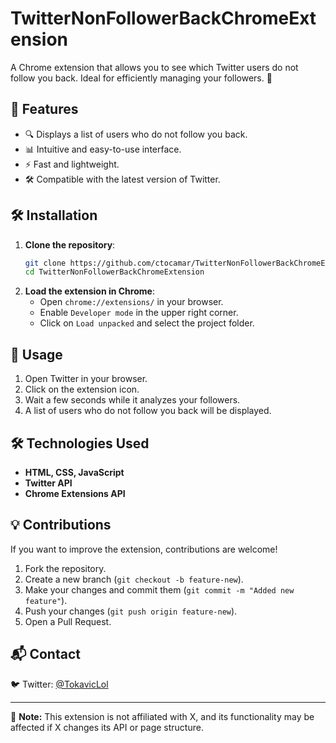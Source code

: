 # TwitterNonFollowerBackChromeExtension

A Chrome extension that allows you to see which Twitter users do not follow you back. Ideal for efficiently managing your followers. 🚀

## 📌 Features

- 🔍 Displays a list of users who do not follow you back.
- 📊 Intuitive and easy-to-use interface.
- ⚡ Fast and lightweight.
- 🛠️ Compatible with the latest version of Twitter.

## 🛠 Installation

1. **Clone the repository**:
   ```bash
   git clone https://github.com/ctocamar/TwitterNonFollowerBackChromeExtension.git
   cd TwitterNonFollowerBackChromeExtension
   ```
2. **Load the extension in Chrome**:
   - Open `chrome://extensions/` in your browser.
   - Enable `Developer mode` in the upper right corner.
   - Click on `Load unpacked` and select the project folder.

## 🚀 Usage

1. Open Twitter in your browser.
2. Click on the extension icon.
3. Wait a few seconds while it analyzes your followers.
4. A list of users who do not follow you back will be displayed.

## 🛠 Technologies Used

- **HTML, CSS, JavaScript**
- **Twitter API**
- **Chrome Extensions API**

## 💡 Contributions

If you want to improve the extension, contributions are welcome!

1. Fork the repository.
2. Create a new branch (`git checkout -b feature-new`).
3. Make your changes and commit them (`git commit -m "Added new feature"`).
4. Push your changes (`git push origin feature-new`).
5. Open a Pull Request.

## 📬 Contact

🐦 Twitter: [@TokavicLol](https://twitter.com/TokavicLol)  

---

📢 **Note:** This extension is not affiliated with X, and its functionality may be affected if X changes its API or page structure.

